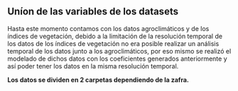 ## Uníon de las variables de los datasets

Hasta este momento contamos con los datos agroclimáticos y de los índices de vegetación, debido a la limitación de la
resolución temporal de los datos de los índices de vegetación no era posible realizar un análisis temporal de los datos
junto a los agroclimáticos, por eso mismo se realizó el modelado de dichos datos con los coeficientes generados
anteriormente y así poder tener los datos en la misma resolución temporal.

**Los datos se dividen en 2 carpetas dependiendo de la zafra.**